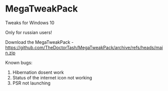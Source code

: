 # MegaTweakPack
Tweaks for Windows 10

Only for russian users!

Download the MegaTweakPack - https://github.com/TheDoctorTash/MegaTweakPack/archive/refs/heads/main.zip

Known bugs:
1. Hibernation dosent work
2. Status of the internet icon not working
3. PSR not launching
